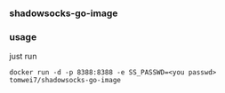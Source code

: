 ### shadowsocks-go-image

### usage

just run

```
docker run -d -p 8388:8388 -e SS_PASSWD=<you passwd> tomwei7/shadowsocks-go-image
```
